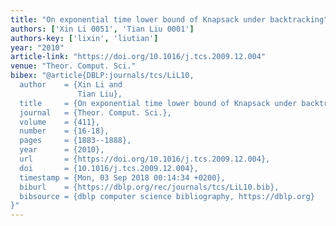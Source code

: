 ```yaml
---
title: "On exponential time lower bound of Knapsack under backtracking"
authors: ['Xin Li 0051', 'Tian Liu 0001']
authors-key: ['lixin', 'liutian']
year: "2010"
article-link: "https://doi.org/10.1016/j.tcs.2009.12.004"
venue: "Theor. Comput. Sci."
bibex: "@article{DBLP:journals/tcs/LiL10,
  author    = {Xin Li and
               Tian Liu},
  title     = {On exponential time lower bound of Knapsack under backtracking},
  journal   = {Theor. Comput. Sci.},
  volume    = {411},
  number    = {16-18},
  pages     = {1883--1888},
  year      = {2010},
  url       = {https://doi.org/10.1016/j.tcs.2009.12.004},
  doi       = {10.1016/j.tcs.2009.12.004},
  timestamp = {Mon, 03 Sep 2018 00:14:34 +0200},
  biburl    = {https://dblp.org/rec/journals/tcs/LiL10.bib},
  bibsource = {dblp computer science bibliography, https://dblp.org}
}"
---
```

